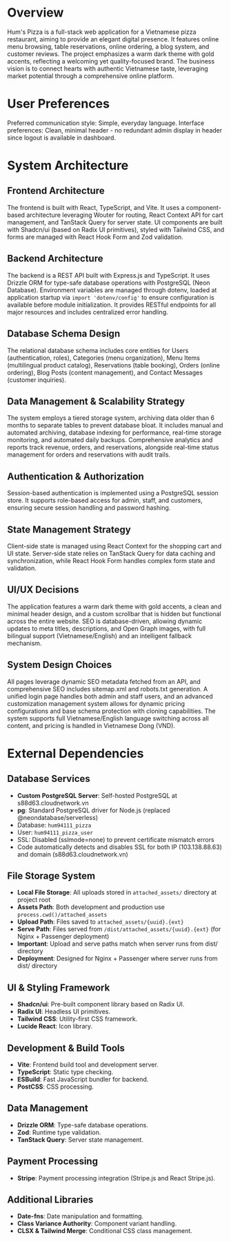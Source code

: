 # Overview

Hum's Pizza is a full-stack web application for a Vietnamese pizza restaurant, aiming to provide an elegant digital presence. It features online menu browsing, table reservations, online ordering, a blog system, and customer reviews. The project emphasizes a warm dark theme with gold accents, reflecting a welcoming yet quality-focused brand. The business vision is to connect hearts with authentic Vietnamese taste, leveraging market potential through a comprehensive online platform.

# User Preferences

Preferred communication style: Simple, everyday language.
Interface preferences: Clean, minimal header - no redundant admin display in header since logout is available in dashboard.

# System Architecture

## Frontend Architecture
The frontend is built with React, TypeScript, and Vite. It uses a component-based architecture leveraging Wouter for routing, React Context API for cart management, and TanStack Query for server state. UI components are built with Shadcn/ui (based on Radix UI primitives), styled with Tailwind CSS, and forms are managed with React Hook Form and Zod validation.

## Backend Architecture
The backend is a REST API built with Express.js and TypeScript. It uses Drizzle ORM for type-safe database operations with PostgreSQL (Neon Database). Environment variables are managed through dotenv, loaded at application startup via `import 'dotenv/config'` to ensure configuration is available before module initialization. It provides RESTful endpoints for all major resources and includes centralized error handling.

## Database Schema Design
The relational database schema includes core entities for Users (authentication, roles), Categories (menu organization), Menu Items (multilingual product catalog), Reservations (table booking), Orders (online ordering), Blog Posts (content management), and Contact Messages (customer inquiries).

## Data Management & Scalability Strategy
The system employs a tiered storage system, archiving data older than 6 months to separate tables to prevent database bloat. It includes manual and automated archiving, database indexing for performance, real-time storage monitoring, and automated daily backups. Comprehensive analytics and reports track revenue, orders, and reservations, alongside real-time status management for orders and reservations with audit trails.

## Authentication & Authorization
Session-based authentication is implemented using a PostgreSQL session store. It supports role-based access for admin, staff, and customers, ensuring secure session handling and password hashing.

## State Management Strategy
Client-side state is managed using React Context for the shopping cart and UI state. Server-side state relies on TanStack Query for data caching and synchronization, while React Hook Form handles complex form state and validation.

## UI/UX Decisions
The application features a warm dark theme with gold accents, a clean and minimal header design, and a custom scrollbar that is hidden but functional across the entire website. SEO is database-driven, allowing dynamic updates to meta titles, descriptions, and Open Graph images, with full bilingual support (Vietnamese/English) and an intelligent fallback mechanism.

## System Design Choices
All pages leverage dynamic SEO metadata fetched from an API, and comprehensive SEO includes sitemap.xml and robots.txt generation. A unified login page handles both admin and staff users, and an advanced customization management system allows for dynamic pricing configurations and base schema protection with cloning capabilities. The system supports full Vietnamese/English language switching across all content, and pricing is handled in Vietnamese Dong (VND).

# External Dependencies

## Database Services
- **Custom PostgreSQL Server**: Self-hosted PostgreSQL at s88d63.cloudnetwork.vn
- **pg**: Standard PostgreSQL driver for Node.js (replaced @neondatabase/serverless)
- Database: `hum94111_pizza`
- User: `hum94111_pizza_user`
- SSL: Disabled (sslmode=none) to prevent certificate mismatch errors
- Code automatically detects and disables SSL for both IP (103.138.88.63) and domain (s88d63.cloudnetwork.vn)

## File Storage System
- **Local File Storage**: All uploads stored in `attached_assets/` directory at project root
- **Assets Path**: Both development and production use `process.cwd()/attached_assets`
- **Upload Path**: Files saved to `attached_assets/{uuid}.{ext}`
- **Serve Path**: Files served from `/dist/attached_assets/{uuid}.{ext}` (for Nginx + Passenger deployment)
- **Important**: Upload and serve paths match when server runs from dist/ directory
- **Deployment**: Designed for Nginx + Passenger where server runs from dist/ directory

## UI & Styling Framework
- **Shadcn/ui**: Pre-built component library based on Radix UI.
- **Radix UI**: Headless UI primitives.
- **Tailwind CSS**: Utility-first CSS framework.
- **Lucide React**: Icon library.

## Development & Build Tools
- **Vite**: Frontend build tool and development server.
- **TypeScript**: Static type checking.
- **ESBuild**: Fast JavaScript bundler for backend.
- **PostCSS**: CSS processing.

## Data Management
- **Drizzle ORM**: Type-safe database operations.
- **Zod**: Runtime type validation.
- **TanStack Query**: Server state management.

## Payment Processing
- **Stripe**: Payment processing integration (Stripe.js and React Stripe.js).

## Additional Libraries
- **Date-fns**: Date manipulation and formatting.
- **Class Variance Authority**: Component variant handling.
- **CLSX & Tailwind Merge**: Conditional CSS class management.